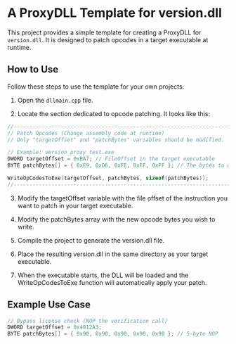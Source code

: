 # A ProxyDLL Template for version.dll

This project provides a simple template for creating a ProxyDLL for `version.dll`. It is designed to patch opcodes in a target executable at runtime.

## How to Use

Follow these steps to use the template for your own projects:

1. Open the `dllmain.cpp` file.

2. Locate the section dedicated to opcode patching. It looks like this:

```cpp
//-------------------------------------------------------------------------------
// Patch Opcodes (Change assembly code at runtime)
// Only "targetOffset" and "patchBytes" variables should be modified.

// Example: version_proxy_test.exe
DWORD targetOffset = 0xBA7; // FileOffset in the target executable
BYTE patchBytes[] = { 0xE9, 0xD6, 0xFE, 0xFF, 0xFF }; // The bytes to write

WriteOpCodesToExe(targetOffset, patchBytes, sizeof(patchBytes));
//-------------------------------------------------------------------------------
```

3. Modify the targetOffset variable with the file offset of the instruction you want to patch in your target executable.

4. Modify the patchBytes array with the new opcode bytes you wish to write.

5. Compile the project to generate the version.dll file.

6. Place the resulting version.dll in the same directory as your target executable.

7. When the executable starts, the DLL will be loaded and the WriteOpCodesToExe function will automatically apply your patch.


## Example Use Case
```cpp
// Bypass license check (NOP the verification call)
DWORD targetOffset = 0x4012A3;
BYTE patchBytes[] = { 0x90, 0x90, 0x90, 0x90, 0x90 }; // 5-byte NOP
```
